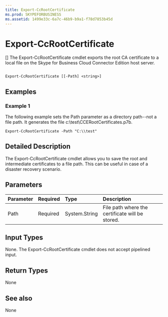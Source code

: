 ```yaml
---
title: Export-CcRootCertificate
ms.prod: SKYPEFORBUSINESS
ms.assetid: 1499e33c-6a7c-46b9-b9a1-f78d7853b45d
---
```



# Export-CcRootCertificate
[]
The Export-CcRootCertificate cmdlet exports the root CA certificate to a local file on the Skype for Business Cloud Connector Edition host server. 
  
    
    


```

Export-CcRootCertificate [[-Path] <string>]
```


## Examples
<a name="Examples"> </a>


### Example 1

The following example sets the Path parameter as a directory path--not a file path. It generates the file c:\\test\\CCERootCertificates.p7b.
  
    
    

```
Export-CcRootCertificate -Path "C:\\test" 
```


## Detailed Description
<a name="DetailedDescription"> </a>

The Export-CcRootCertificate cmdlet allows you to save the root and intermediate certificates to a file path. This can be useful in case of a disaster recovery scenario. 
  
    
    

## Parameters
<a name="DetailedDescription"> </a>



|**Parameter**|**Required**|**Type**|**Description**|
|:-----|:-----|:-----|:-----|
|Path  <br/> |Required  <br/> |System.String  <br/> |File path where the certificate will be stored.  <br/> |
   

## Input Types
<a name="InputTypes"> </a>

None. The Export-CcRootCertificate cmdlet does not accept pipelined input. 
  
    
    

## Return Types
<a name="ReturnTypes"> </a>

None
  
    
    

## See also
<a name="ReturnTypes"> </a>

None
  
    
    

